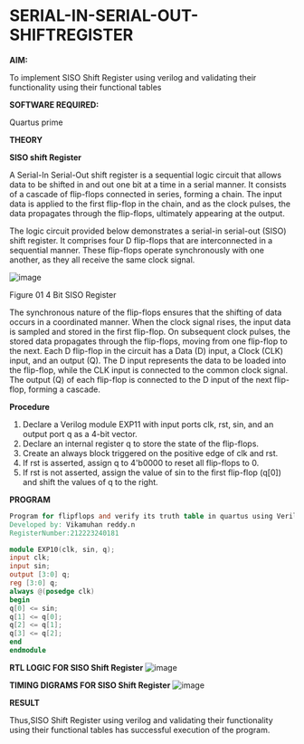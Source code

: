 # SERIAL-IN-SERIAL-OUT-SHIFTREGISTER

**AIM:**

To implement  SISO Shift Register using verilog and validating their functionality using their functional tables

**SOFTWARE REQUIRED:**

Quartus prime

**THEORY**

**SISO shift Register**

A Serial-In Serial-Out shift register is a sequential logic circuit that allows data to be shifted in and out one bit at a time in a serial manner. It consists of a cascade of flip-flops connected in series, forming a chain. The input data is applied to the first flip-flop in the chain, and as the clock pulses, the data propagates through the flip-flops, ultimately appearing at the output.

The logic circuit provided below demonstrates a serial-in serial-out (SISO) shift register. It comprises four D flip-flops that are interconnected in a sequential manner. These flip-flops operate synchronously with one another, as they all receive the same clock signal.

![image](https://github.com/naavaneetha/SERIAL-IN-SERIAL-OUT-SHIFTREGISTER/assets/154305477/e81c4072-37f9-46c6-8145-566764b74c3a)

Figure 01 4 Bit SISO Register

The synchronous nature of the flip-flops ensures that the shifting of data occurs in a coordinated manner. When the clock signal rises, the input data is sampled and stored in the first flip-flop. On subsequent clock pulses, the stored data propagates through the flip-flops, moving from one flip-flop to the next.
Each D flip-flop in the circuit has a Data (D) input, a Clock (CLK) input, and an output (Q). The D input represents the data to be loaded into the flip-flop, while the CLK input is connected to the common clock signal. The output (Q) of each flip-flop is connected to the D input of the next flip-flop, forming a cascade.

**Procedure**

1. Declare a Verilog module EXP11 with input ports clk, rst, sin, and an output port q as a 4-bit vector.
2. Declare an internal register q to store the state of the flip-flops.
3. Create an always block triggered on the positive edge of clk and rst.
4. If rst is asserted, assign q to 4'b0000 to reset all flip-flops to 0.
5. If rst is not asserted, assign the value of sin to the first flip-flop (q[0]) and shift the values of q to the right.
   
**PROGRAM**

``` verilog
Program for flipflops and verify its truth table in quartus using Verilog programming.
Developed by: Vikamuhan reddy.n
RegisterNumber:212223240181

module EXP10(clk, sin, q);
input clk;
input sin;
output [3:0] q;
reg [3:0] q;
always @(posedge clk)
begin
q[0] <= sin;
q[1] <= q[0];
q[2] <= q[1];
q[3] <= q[2];
end
endmodule
```

**RTL LOGIC FOR SISO Shift Register**
![image](https://github.com/vikamuhan-reddy/SERIAL-IN-SERIAL-OUT-SHIFTREGISTER/assets/144928933/73b4f1d4-30a2-4d9a-910a-17a6e60df236)


**TIMING DIGRAMS FOR SISO Shift Register**
![image](https://github.com/vikamuhan-reddy/SERIAL-IN-SERIAL-OUT-SHIFTREGISTER/assets/144928933/22ccb03b-6303-434c-b26e-8a107479ab49)


**RESULT**

Thus,SISO Shift Register using verilog and validating their functionality using their functional tables has successful execution of the program.
